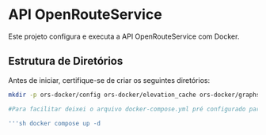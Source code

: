 # API OpenRouteService

Este projeto configura e executa a API OpenRouteService com Docker.

## Estrutura de Diretórios

Antes de iniciar, certifique-se de criar os seguintes diretórios:

```sh
mkdir -p ors-docker/config ors-docker/elevation_cache ors-docker/graphs ors-docker/files ors-docker/logs

#Para facilitar deixei o arquivo docker-compose.yml pré configurado para o Brazil então podemos apenas executar o comando abaixo.

'''sh docker compose up -d

